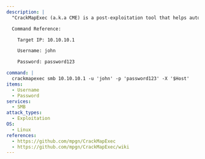 ```yaml
---
description: |
  "CrackMapExec (a.k.a CME) is a post-exploitation tool that helps automate assessing the security of large Active Directory networks." - https://github.com/mpgn/CrackMapExec/wiki. This command will execute a powershell command on the target machine if the user has Administrator privileges. using "-x" will execute from cmd.

  Command Reference:

  	Target IP: 10.10.10.1

  	Username: john

  	Password: password123

command: |
  crackmapexec smb 10.10.10.1 -u 'john' -p 'password123' -X '$Host'
items:
  - Username
  - Password
services:
  - SMB
attack_types:
  - Exploitation
OS:
  - Linux
references:
  - https://github.com/mpgn/CrackMapExec
  - https://github.com/mpgn/CrackMapExec/wiki
---
```

